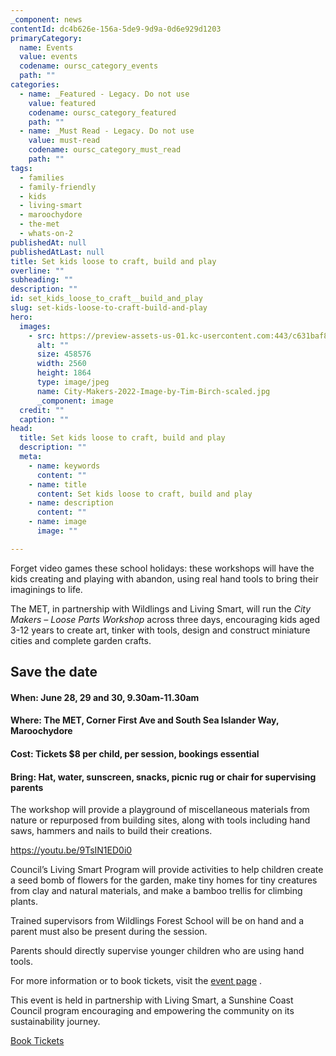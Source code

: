 ```yaml
---
_component: news
contentId: dc4b626e-156a-5de9-9d9a-0d6e929d1203
primaryCategory:
  name: Events
  value: events
  codename: oursc_category_events
  path: ""
categories:
  - name: _Featured - Legacy. Do not use
    value: featured
    codename: oursc_category_featured
    path: ""
  - name: _Must Read - Legacy. Do not use
    value: must-read
    codename: oursc_category_must_read
    path: ""
tags:
  - families
  - family-friendly
  - kids
  - living-smart
  - maroochydore
  - the-met
  - whats-on-2
publishedAt: null
publishedAtLast: null
title: Set kids loose to craft, build and play
overline: ""
subheading: ""
description: ""
id: set_kids_loose_to_craft__build_and_play
slug: set-kids-loose-to-craft-build-and-play
hero:
  images:
    - src: https://preview-assets-us-01.kc-usercontent.com:443/c631baf8-1b46-001f-580c-d0001b68b4a8/c931edfb-7895-4442-9c11-5195eef5cbb2/City-Makers-2022-Image-by-Tim-Birch-scaled.jpg
      alt: ""
      size: 458576
      width: 2560
      height: 1864
      type: image/jpeg
      name: City-Makers-2022-Image-by-Tim-Birch-scaled.jpg
      _component: image
  credit: ""
  caption: ""
head:
  title: Set kids loose to craft, build and play
  description: ""
  meta:
    - name: keywords
      content: ""
    - name: title
      content: Set kids loose to craft, build and play
    - name: description
      content: ""
    - name: image
      image: ""

---
```

Forget video games these school holidays: these workshops will have the kids creating and playing with abandon, using real hand tools to bring their imaginings to life.

The MET, in partnership with Wildlings and Living Smart, will run the *City Makers – Loose Parts Workshop* across three days, encouraging kids aged 3-12 years to create art, tinker with tools, design and construct miniature cities and complete garden crafts. 

## Save the date

#### **When**: June 28, 29 and 30, 9.30am-11.30am

#### **Where:** The MET, Corner First Ave and South Sea Islander Way, Maroochydore

#### **Cost:** Tickets $8 per child, per session, bookings essential

#### **Bring:** Hat, water, sunscreen, snacks, picnic rug or chair for supervising parents

The workshop will provide a playground of miscellaneous materials from nature or repurposed from building sites, along with tools including hand saws, hammers and nails to build their creations.

<https://youtu.be/9TsIN1ED0i0>


Council’s Living Smart Program will provide activities to help children create a seed bomb of flowers for the garden, make tiny homes for tiny creatures from clay and natural materials, and make a bamboo trellis for climbing plants.

Trained supervisors from Wildlings Forest School will be on hand and a parent must also be present during the session.

Parents should directly supervise younger children who are using hand tools.

For more information or to book tickets, visit the [event page](https://mccmetropolitan.com.au/events/city-makers-school-holidays-workshops-june-2023)
.

This event is held in partnership with Living Smart, a Sunshine Coast Council program encouraging and empowering the community on its sustainability journey.

[Book Tickets](https://mccmetropolitan.com.au/events/city-makers-school-holidays-workshops-june-2023)

